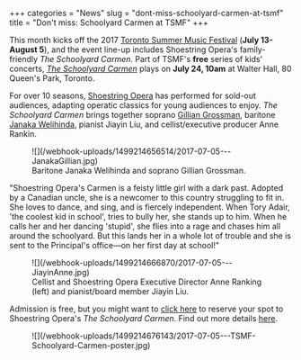 +++
categories = "News"
slug = "dont-miss-schoolyard-carmen-at-tsmf"
title = "Don&#039;t miss: Schoolyard Carmen at TSMF"
+++

This month kicks off the 2017 [Toronto Summer Music Festival](http://www.torontosummermusic.com/2017-festival/) (**July 13-August 5**), and the event line-up includes Shoestring Opera's family-friendly *The Schoolyard Carmen*. Part of TSMF's **free** series of kids' concerts, [*The Schoolyard Carmen*](http://www.torontosummermusic.com/2017-festival/kids-concerts-free/july-26-schoolyard-carmen-kids-concert-2/) plays on **July 24, 10am** at Walter Hall, 80 Queen's Park, Toronto.

For over 10 seasons, [Shoestring Opera](/scene/companies/shoestring-opera/) has performed for sold-out audiences, adapting operatic classics for young audiences to enjoy. *The Schoolyard Carmen* brings together soprano [Gillian Grossman](/scene/people/gillian-grossman/), baritone [Janaka Welihinda](/scene/people/janaka-welihinda/), pianist Jiayin Liu, and cellist/executive producer Anne Rankin.

<figure data-type="image">
![](/webhook-uploads/1499214656514/2017-07-05---JanakaGillian.jpg)
<figcaption>Baritone Janaka Welihinda and soprano Gillian Grossman.</figcaption>
</figure>

"Shoestring Opera's Carmen is a feisty little girl with a dark past. Adopted by a Canadian uncle, she is a newcomer to this country struggling to fit in. She loves to dance, and sing, and is fiercely independent. When Tory Adair, 'the coolest kid in school', tries to bully her, she stands up to him. When he calls her and her dancing 'stupid', she flies into a rage and chases him all around the schoolyard. But this lands her in a whole lot of trouble and she is sent to the Principal's office—on her first day at school!"

<figure data-type="image">
![](/webhook-uploads/1499214666870/2017-07-05---JiayinAnne.jpg)
<figcaption>Cellist and Shoestring Opera Executive Director Anne Ranking (left) and pianist/board member Jiayin Liu.</figcaption>
</figure>

Admission is free, but you might want to [click here](https://www.eventbrite.ca/e/tsm-kids-concert-schoolyard-carmen-tickets-34513128697) to reserve your spot to Shoestring Opera's *The Schoolyard Carmen*. Find out more details [here](https://www.eventbrite.ca/e/tsm-kids-concert-schoolyard-carmen-tickets-34513128697).

<figure data-type="image">
![](/webhook-uploads/1499214676143/2017-07-05---TSMF-Schoolyard-Carmen-poster.jpg)
<figcaption></figcaption>
</figure>
